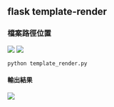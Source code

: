 ## flask template-render


### 檔案路徑位置
![](https://i.imgur.com/pAbRwRW.png)
![](https://i.imgur.com/3J96xHa.png)
```pythons
python template_render.py 
```
#### 輸出結果
![](https://i.imgur.com/v9U78s9.png)

